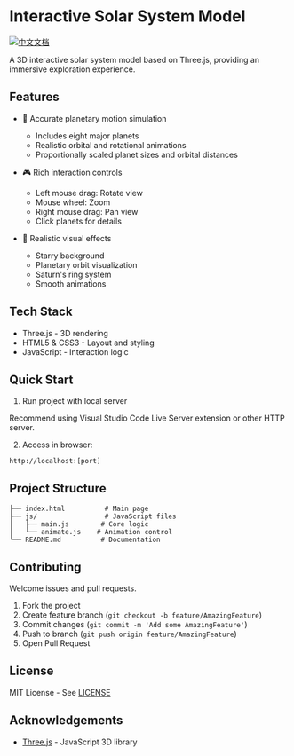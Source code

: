 # Interactive Solar System Model

[![中文文档](https://img.shields.io/badge/文档-中文-blue)](README.md)

A 3D interactive solar system model based on Three.js, providing an immersive exploration experience.

## Features

- 🌟 Accurate planetary motion simulation
  - Includes eight major planets
  - Realistic orbital and rotational animations
  - Proportionally scaled planet sizes and orbital distances

- 🎮 Rich interaction controls
  - Left mouse drag: Rotate view
  - Mouse wheel: Zoom
  - Right mouse drag: Pan view
  - Click planets for details

- 🎨 Realistic visual effects
  - Starry background
  - Planetary orbit visualization
  - Saturn's ring system
  - Smooth animations

## Tech Stack

- Three.js - 3D rendering
- HTML5 & CSS3 - Layout and styling
- JavaScript - Interaction logic

## Quick Start

1. Run project with local server

Recommend using Visual Studio Code Live Server extension or other HTTP server.

2. Access in browser:
```
http://localhost:[port]
```

## Project Structure

```
├── index.html          # Main page
├── js/                 # JavaScript files
│   ├── main.js        # Core logic
│   └── animate.js    # Animation control
└── README.md          # Documentation
```

## Contributing

Welcome issues and pull requests.

1. Fork the project
2. Create feature branch (`git checkout -b feature/AmazingFeature`)
3. Commit changes (`git commit -m 'Add some AmazingFeature'`)
4. Push to branch (`git push origin feature/AmazingFeature`)
5. Open Pull Request

## License

MIT License - See [LICENSE](LICENSE)

## Acknowledgements

- [Three.js](https://threejs.org/) - JavaScript 3D library